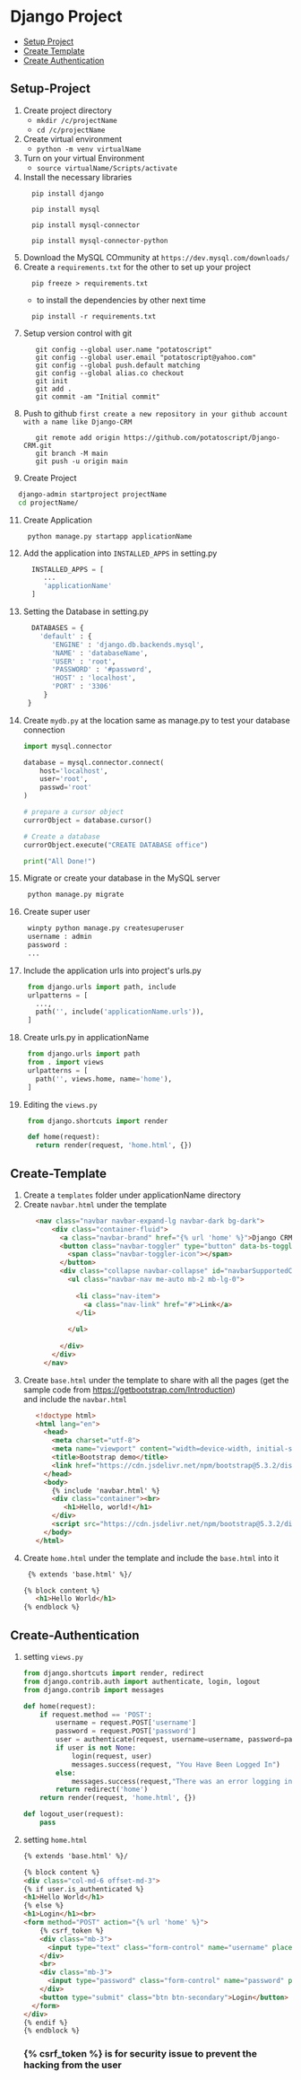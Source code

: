 # Django Project

* [Setup Project](#Setup-Project)
* [Create Template](#Create-Template)
* [Create Authentication](#Create-Authentication)
  
## Setup-Project
1. Create project directory 
   - `mkdir /c/projectName` 
   - `cd /c/projectName`
2. Create virtual environment 
   - `python -m venv virtualName`
3. Turn on your virtual Environment
   - `source virtualName/Scripts/activate`  
4. Install the necessary libraries
   ```
     pip install django
   ```
   ```
     pip install mysql
   ```
   ```
     pip install mysql-connector
   ```
   ```
     pip install mysql-connector-python
   ```
6. Download the MySQL COmmunity at `https://dev.mysql.com/downloads/`
7. Create a `requirements.txt` for the other to set up your project
   ```
     pip freeze > requirements.txt
   ```
   - to install the dependencies by other next time
   ```
     pip install -r requirements.txt
   ``` 
8. Setup version control with git
   ```git
      git config --global user.name "potatoscript"
      git config --global user.email "potatoscript@yahoo.com"
      git config --global push.default matching
      git config --global alias.co checkout
      git init
      git add .
      git commit -am "Initial commit"
     ```
9. Push to github `first create a new repository in your github account with a name like Django-CRM`
   ```git
      git remote add origin https://github.com/potatoscript/Django-CRM.git
      git branch -M main
      git push -u origin main
   ```
10. Create Project
   ```bash
     django-admin startproject projectName
     cd projectName/
   ```
11. Create Application
    ```
     python manage.py startapp applicationName
    ```
12. Add the application into `INSTALLED_APPS` in setting.py
    ```python
      INSTALLED_APPS = [
         ...
         'applicationName'
      ]
    ```
13. Setting the Database in setting.py
    ```python
      DATABASES = {
        'default' : {
           'ENGINE' : 'django.db.backends.mysql',
           'NAME' : 'databaseName',
           'USER' : 'root',
           'PASSWORD' : '#password',
           'HOST' : 'localhost',
           'PORT' : '3306'
         }
     }
    ```
14. Create `mydb.py` at the location same as manage.py to test your database connection
    ```python
    import mysql.connector

    database = mysql.connector.connect(
        host='localhost',
        user='root',
        passwd='root'
    )
    
    # prepare a cursor object
    currorObject = database.cursor()
    
    # Create a database
    currorObject.execute("CREATE DATABASE office")
    
    print("All Done!")
    ```
15. Migrate or create your database in the MySQL server
    ```bash
     python manage.py migrate
    ```
16. Create super user
    ```bash
     winpty python manage.py createsuperuser
     username : admin
     password :
     ...
    ```
17. Include the application urls into project's urls.py
    ```python
     from django.urls import path, include
     urlpatterns = [
       ...,
       path('', include('applicationName.urls')),
     ]
    ```
18. Create urls.py in applicationName
    ```python
     from django.urls import path
     from . import views
     urlpatterns = [
       path('', views.home, name='home'),
     ]
    ```
19. Editing the `views.py`
    ```python
     from django.shortcuts import render

     def home(request):
       return render(request, 'home.html', {}) 
    ```
## Create-Template
1. Create a `templates` folder under applicationName directory
2. Create `navbar.html` under the template
   ```html
      <nav class="navbar navbar-expand-lg navbar-dark bg-dark">
          <div class="container-fluid">
            <a class="navbar-brand" href="{% url 'home' %}">Django CRM</a>
            <button class="navbar-toggler" type="button" data-bs-toggle="collapse" data-bs-target="#navbarSupportedContent" aria-controls="navbarSupportedContent" aria-expanded="false" aria-label="Toggle navigation">
              <span class="navbar-toggler-icon"></span>
            </button>
            <div class="collapse navbar-collapse" id="navbarSupportedContent">
              <ul class="navbar-nav me-auto mb-2 mb-lg-0">
      
                <li class="nav-item">
                  <a class="nav-link" href="#">Link</a>
                </li>
      
              </ul>
      
            </div>
          </div>
        </nav>
   ```
3. Create `base.html` under the template to share with all the pages (get the sample code from https://getbootstrap.com/Introduction)<br>
   and include the `navbar.html`
   ```html
      <!doctype html>
      <html lang="en">
        <head>
          <meta charset="utf-8">
          <meta name="viewport" content="width=device-width, initial-scale=1">
          <title>Bootstrap demo</title>
          <link href="https://cdn.jsdelivr.net/npm/bootstrap@5.3.2/dist/css/bootstrap.min.css" rel="stylesheet" integrity="sha384-T3c6CoIi6uLrA9TneNEoa7RxnatzjcDSCmG1MXxSR1GAsXEV/Dwwykc2MPK8M2HN" crossorigin="anonymous">
        </head>
        <body>
          {% include 'navbar.html' %}
          <div class="container"><br>
             <h1>Hello, world!</h1>
          </div>
          <script src="https://cdn.jsdelivr.net/npm/bootstrap@5.3.2/dist/js/bootstrap.bundle.min.js" integrity="sha384-C6RzsynM9kWDrMNeT87bh95OGNyZPhcTNXj1NW7RuBCsyN/o0jlpcV8Qyq46cDfL" crossorigin="anonymous"></script>
        </body>
      </html>
   ```
5. Create `home.html` under the template and include the `base.html` into it
   ```html
    {% extends 'base.html' %}/

   {% block content %}
      <h1>Hello World</h1>
   {% endblock %}
   ```

## Create-Authentication
1. setting `views.py`
   ```python
   from django.shortcuts import render, redirect
   from django.contrib.auth import authenticate, login, logout
   from django.contrib import messages
   
   def home(request):
       if request.method == 'POST':
           username = request.POST['username']
           password = request.POST['password']
           user = authenticate(request, username=username, password=password)
           if user is not None:
               login(request, user)
               messages.success(request, "You Have Been Logged In")
           else:
               messages.success(request,"There was an error logging in, Please try again...")
           return redirect('home')
       return render(request, 'home.html', {})
   
   def logout_user(request):
       pass
   ```
2. setting `home.html`
   ```html
   {% extends 'base.html' %}/
   
   {% block content %}
   <div class="col-md-6 offset-md-3">
   {% if user.is_authenticated %}
   <h1>Hello World</h1>
   {% else %}
   <h1>Login</h1><br>
   <form method="POST" action="{% url 'home' %}">
       {% csrf_token %}
       <div class="mb-3">
         <input type="text" class="form-control" name="username" placeholder="username" required>
       </div>
       <br>
       <div class="mb-3">
         <input type="password" class="form-control" name="password" placeholder="password" required>
       </div>
       <button type="submit" class="btn btn-secondary">Login</button>
     </form>
   </div>
   {% endif %}
   {% endblock %}
   ```
   ### {% csrf_token %} is for security issue to prevent the hacking from the user
